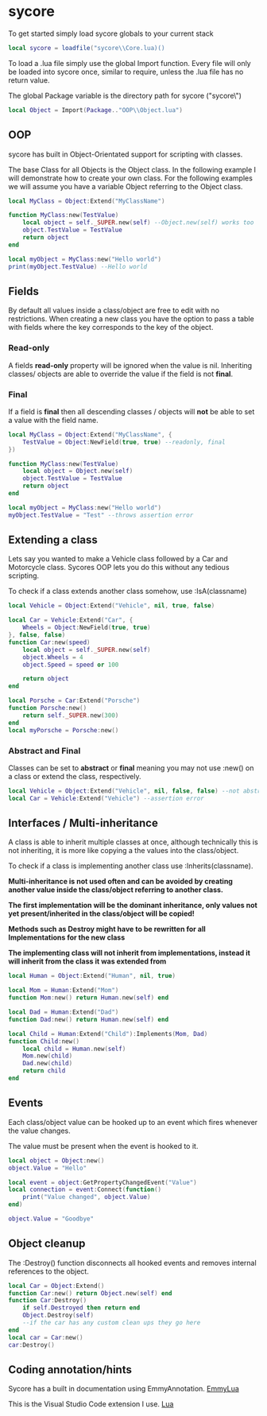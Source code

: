 # sycore

To get started simply load sycore globals to your current stack

```lua
local sycore = loadfile("sycore\\Core.lua)()
```

To load a .lua file simply use the global Import function. 
Every file will only be loaded into sycore once, similar to require, unless the .lua file has no return value.

The global Package variable is the directory path for sycore ("sycore\\")

```lua
local Object = Import(Package.."OOP\\Object.lua")
```

## OOP
sycore has built in Object-Orientated support for scripting with classes.

The base Class for all Objects is the Object class. In the following example I will demonstrate how to create your own class.
For the following examples we will assume you have a variable Object referring to the Object class.

```lua
local MyClass = Object:Extend("MyClassName")

function MyClass:new(TestValue)
    local object = self._SUPER.new(self) --Object.new(self) works too
    object.TestValue = TestValue
    return object
end

local myObject = MyClass:new("Hello world")
print(myObject.TestValue) --Hello world
```

## Fields
By default all values inside a class/object are free to edit with no restrictions. When creating a new class you have the option to pass a table with  fields where the key corresponds to the key of the object.

### Read-only

A fields **read-only** property will be ignored when the value is nil. Inheriting classes/ objects are able to override the value if the field is not **final**.

### Final


If a field is **final** then all descending classes / objects will **not** be able to set a value with the field name.

```lua
local MyClass = Object:Extend("MyClassName", {
    TestValue = Object:NewField(true, true) --readonly, final
})

function MyClass:new(TestValue)
    local object = Object.new(self)
    object.TestValue = TestValue
    return object
end

local myObject = MyClass:new("Hello world")
myObject.TestValue = "Test" --throws assertion error
```

## Extending a class

Lets say you wanted to make a Vehicle class followed by a Car and Motorcycle class. Sycores OOP lets you do this without any tedious scripting.

To check if a class extends another class somehow, use :IsA(classname)

```lua
local Vehicle = Object:Extend("Vehicle", nil, true, false)

local Car = Vehicle:Extend("Car", {
    Wheels = Object:NewField(true, true)
}, false, false)
function Car:new(speed)
    local object = self._SUPER.new(self)
    object.Wheels = 4
    object.Speed = speed or 100

    return object
end

local Porsche = Car:Extend("Porsche")
function Porsche:new()
    return self._SUPER.new(300)
end
local myPorsche = Porsche:new()
```

### Abstract and Final

Classes can be set to **abstract** or **final** meaning you may not use :new() on a class or extend the class, respectively.

```lua
local Vehicle = Object:Extend("Vehicle", nil, false, false) --not abstract, not final
local Car = Vehicle:Extend("Vehicle") --assertion error
```
## Interfaces / Multi-inheritance
A class is able to inherit multiple classes at once, although technically this is not inheriting, it is more like copying a the values into the class/object.

To check if a class is implementing another class use :Inherits(classname).

**Multi-inheritance is not used often and can be avoided by creating another value  inside the class/object referring to another class.**

**The first implementation will be the dominant inheritance, only values not yet present/inherited in the class/object will be copied!**

**Methods such as Destroy might have to be rewritten for all Implementations for the new class**

**The implementing class will not inherit from implementations, instead it will inherit from the class it was extended from**

```lua
local Human = Object:Extend("Human", nil, true)

local Mom = Human:Extend("Mom")
function Mom:new() return Human.new(self) end

local Dad = Human:Extend("Dad")
function Dad:new() return Human.new(self) end

local Child = Human:Extend("Child"):Implements(Mom, Dad)
function Child:new()
    local child = Human.new(self)
    Mom.new(child)
    Dad.new(child)
    return child
end
```

## Events
Each class/object value can be hooked up to an event which fires whenever the value changes.

The value must be present when the event is hooked to it.

```lua
local object = Object:new()
object.Value = "Hello"

local event = object:GetPropertyChangedEvent("Value")
local connection = event:Connect(function()
    print("Value changed", object.Value)
end)

object.Value = "Goodbye"
```

## Object cleanup

The :Destroy() function disconnects all hooked events and removes internal references to the object.

```lua
local Car = Object:Extend()
function Car:new() return Object.new(self) end
function Car:Destroy()
    if self.Destroyed then return end
    Object.Destroy(self)
    --if the car has any custom clean ups they go here
end
local car = Car:new()
car:Destroy()
```

## Coding annotation/hints
Sycore has a built in documentation using EmmyAnnotation.
[EmmyLua](https://emmylua.github.io/)

This is the Visual Studio Code extension I use.
[Lua](https://marketplace.visualstudio.com/items?itemName=sumneko.lua)
